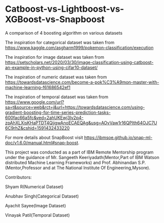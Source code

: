 # Catboost-vs-Lightboost-vs-XGBoost-vs-Snapboost

A comparison of 4 boosting algorithm on various datasets

The inspiration for categorical dataset was taken from https://www.kaggle.com/asgharm1999/pokemon-classification/execution

The inspiration for image dataset was taken from https://setscholars.net/2020/03/30/image-classification-using-catboost-an-example-in-python-using-cifar10-dataset/

The inspiration of numeric dataset was taken from https://towardsdatascience.com/become-a-pok%C3%A9mon-master-with-machine-learning-f61686542ef1

The inspiration of temporal dataset was taken from https://www.google.com/url?sa=t&source=web&rct=j&url=https://towardsdatascience.com/using-gradient-boosting-for-time-series-prediction-tasks-600fac66a5fc&ved=2ahUKEwj3lv2p4-zpAhXLXisKHaPTDT4QjjgwAnoECAEQAg&usg=AOvVaw1r16QPIth64OJC7U6C9rhZ&cshid=1591432433220

For more details about SnapBoost visit https://ibmsoe.github.io/snap-ml-doc/v1.6.0/manual.html#snap-boost.

This project was conducted as a part of IBM Remote Mentorship program under the guidance of Mr. Sangeeth Keeriyadath(Mentor,Part of IBM Watson distributed Machine Learning Frameworks) and Prof. Abhinandan S.P.(Mentor,Professor and at The National Institute Of Engineering,Mysore).

Contributors:

Shyam R(Numerical Dataset)

Anubhav Singh(Categorical Dataset)

Ayachit Sayee(Image Dataset)

Vinayak Patil(Temporal Dataset)


